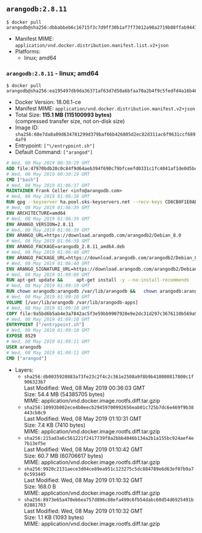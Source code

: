 ## `arangodb:2.8.11`

```console
$ docker pull arangodb@sha256:dbbabbeb6c16715f3c7d9ff30b1af7f73012a98a2719b08ffab94477a9f4e8b0
```

-	Manifest MIME: `application/vnd.docker.distribution.manifest.list.v2+json`
-	Platforms:
	-	linux; amd64

### `arangodb:2.8.11` - linux; amd64

```console
$ docker pull arangodb@sha256:ea195497db9da36371af63d7d50a6bfaa70a2b4f9c5fedfd4a16b46b5431b0a7
```

-	Docker Version: 18.06.1-ce
-	Manifest MIME: `application/vnd.docker.distribution.manifest.v2+json`
-	Total Size: **115.1 MB (115100993 bytes)**  
	(compressed transfer size, not on-disk size)
-	Image ID: `sha256:68e7da8a09d634781299d379baf66b426805d2ec82d311ac6f9631ccf6894af9`
-	Entrypoint: `["\/entrypoint.sh"]`
-	Default Command: `["arangod"]`

```dockerfile
# Wed, 08 May 2019 00:30:19 GMT
ADD file:47970bdb20c0c84f9d64aeb394f690c79bfceefd0331c1fc4041af1de0d5bcb1 in / 
# Wed, 08 May 2019 00:30:19 GMT
CMD ["bash"]
# Wed, 08 May 2019 01:06:37 GMT
MAINTAINER Frank Celler <info@arangodb.com>
# Wed, 08 May 2019 01:06:38 GMT
RUN gpg --keyserver ha.pool.sks-keyservers.net --recv-keys CD8CB0F1E0AD5B52E93F41E7EA93F5E56E751E9B
# Wed, 08 May 2019 01:06:39 GMT
ENV ARCHITECTURE=amd64
# Wed, 08 May 2019 01:06:39 GMT
ENV ARANGO_VERSION=2.8.11
# Wed, 08 May 2019 01:06:39 GMT
ENV ARANGO_URL=https://download.arangodb.com/arangodb2/Debian_8.0
# Wed, 08 May 2019 01:06:39 GMT
ENV ARANGO_PACKAGE=arangodb_2.8.11_amd64.deb
# Wed, 08 May 2019 01:06:40 GMT
ENV ARANGO_PACKAGE_URL=https://download.arangodb.com/arangodb2/Debian_8.0/amd64/arangodb_2.8.11_amd64.deb
# Wed, 08 May 2019 01:06:40 GMT
ENV ARANGO_SIGNATURE_URL=https://download.arangodb.com/arangodb2/Debian_8.0/amd64/arangodb_2.8.11_amd64.deb.asc
# Wed, 08 May 2019 01:09:09 GMT
RUN apt-get update &&     apt-get install -y --no-install-recommends         libgoogle-perftools4         ca-certificates         pwgen         wget     &&     rm -rf /var/lib/apt/lists/* &&     wget ${ARANGO_SIGNATURE_URL} &&           wget ${ARANGO_PACKAGE_URL} &&             gpg --verify ${ARANGO_PACKAGE}.asc &&     dpkg -i ${ARANGO_PACKAGE} &&     sed -ri         -e 's!127\.0\.0\.1!0.0.0.0!g'         -e 's!^(file\s*=).*!\1 -!'         -e 's!^#\s*uid\s*=.*!uid = arangodb!'         -e 's!^#\s*gid\s*=.*!gid = arangodb!'         /etc/arangodb/arangod.conf     &&     apt-get purge -y --auto-remove ca-certificates wget &&     rm -f ${ARANGO_PACKAGE}*
# Wed, 08 May 2019 01:09:10 GMT
RUN chown arangodb:arangodb /var/lib/arangodb &&   chown arangodb:arangodb /var/lib/arangodb-apps
# Wed, 08 May 2019 01:09:10 GMT
VOLUME [/var/lib/arangodb /var/lib/arangodb-apps]
# Wed, 08 May 2019 01:09:10 GMT
COPY file:9a5bd6b5ab4e3a7842ac5f3e59bb9907920e9e2dc31d297c3676110b569a9d7e in /entrypoint.sh 
# Wed, 08 May 2019 01:09:10 GMT
ENTRYPOINT ["/entrypoint.sh"]
# Wed, 08 May 2019 01:09:10 GMT
EXPOSE 8529
# Wed, 08 May 2019 01:09:11 GMT
USER arangodb
# Wed, 08 May 2019 01:09:11 GMT
CMD ["arangod"]
```

-	Layers:
	-	`sha256:db0035920883a73fe23c2f4c2c361e2508a9f8b9b410080817800c1f906323b7`  
		Last Modified: Wed, 08 May 2019 00:36:03 GMT  
		Size: 54.4 MB (54385705 bytes)  
		MIME: application/vnd.docker.image.rootfs.diff.tar.gzip
	-	`sha256:10993b002ece4b0eecb29459700992656eab01c725b7dc6e469f9b38443cb8c9`  
		Last Modified: Wed, 08 May 2019 01:10:31 GMT  
		Size: 7.4 KB (7410 bytes)  
		MIME: application/vnd.docker.image.rootfs.diff.tar.gzip
	-	`sha256:215ad3a6c561221f2417739f8a2bbb4046b134a2b1a155bc924aef4e7b13ef5e`  
		Last Modified: Wed, 08 May 2019 01:10:42 GMT  
		Size: 60.7 MB (60706617 bytes)  
		MIME: application/vnd.docker.image.rootfs.diff.tar.gzip
	-	`sha256:9920c2131aece3d04ce89ea951c123275c5dc884789e6d63ef07b9a70c593445`  
		Last Modified: Wed, 08 May 2019 01:10:32 GMT  
		Size: 168.0 B  
		MIME: application/vnd.docker.image.rootfs.diff.tar.gzip
	-	`sha256:8973e65a470eb6ea757d896c88efa499c6fb54dabc60d54d6925491b02881703`  
		Last Modified: Wed, 08 May 2019 01:10:32 GMT  
		Size: 1.1 KB (1093 bytes)  
		MIME: application/vnd.docker.image.rootfs.diff.tar.gzip
